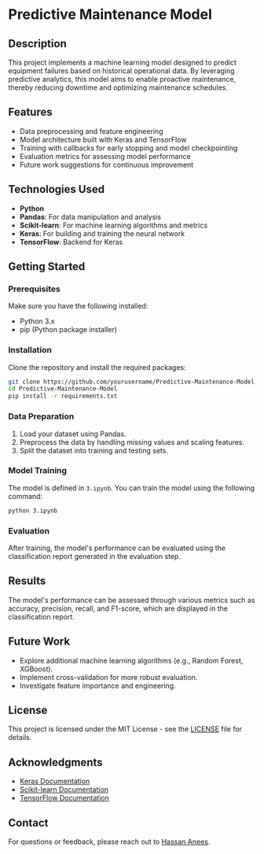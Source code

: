 # Predictive Maintenance Model

## Description
This project implements a machine learning model designed to predict equipment failures based on historical operational data. By leveraging predictive analytics, this model aims to enable proactive maintenance, thereby reducing downtime and optimizing maintenance schedules.

## Features
- Data preprocessing and feature engineering
- Model architecture built with Keras and TensorFlow
- Training with callbacks for early stopping and model checkpointing
- Evaluation metrics for assessing model performance
- Future work suggestions for continuous improvement

## Technologies Used
- **Python**
- **Pandas**: For data manipulation and analysis
- **Scikit-learn**: For machine learning algorithms and metrics
- **Keras**: For building and training the neural network
- **TensorFlow**: Backend for Keras

## Getting Started

### Prerequisites
Make sure you have the following installed:
- Python 3.x
- pip (Python package installer)

### Installation
Clone the repository and install the required packages:

```bash
git clone https://github.com/yourusername/Predictive-Maintenance-Model.git
cd Predictive-Maintenance-Model
pip install -r requirements.txt
```

### Data Preparation
1. Load your dataset using Pandas.
2. Preprocess the data by handling missing values and scaling features.
3. Split the dataset into training and testing sets.

### Model Training
The model is defined in `3.ipynb`. You can train the model using the following command:

```bash
python 3.ipynb
```

### Evaluation
After training, the model's performance can be evaluated using the classification report generated in the evaluation step.

## Results
The model's performance can be assessed through various metrics such as accuracy, precision, recall, and F1-score, which are displayed in the classification report.

## Future Work
- Explore additional machine learning algorithms (e.g., Random Forest, XGBoost).
- Implement cross-validation for more robust evaluation.
- Investigate feature importance and engineering.

## License
This project is licensed under the MIT License - see the [LICENSE](LICENSE) file for details.

## Acknowledgments
- [Keras Documentation](https://keras.io)
- [Scikit-learn Documentation](https://scikit-learn.org)
- [TensorFlow Documentation](https://www.tensorflow.org)

## Contact
For questions or feedback, please reach out to [Hassan Anees](mailto:hassananees188@gmail.com).
